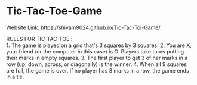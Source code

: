 # Tic-Tac-Toe-Game
Website Link:  https://shivam9024.github.io/Tic-Tac-Toi-Game/

RULES FOR TIC-TAC-TOE :   
                  1. The game is played on a grid that's 3 squares by 3 squares.
                  2. You are X, your friend (or the computer in this case) is O. Players take turns putting their marks in empty squares.
                  3. The first player to get 3 of her marks in a row (up, down, across, or diagonally) is the winner. 
                  4. When all 9 squares are full, the game is over. If no player has 3 marks in a row, the game ends in a tie. 
